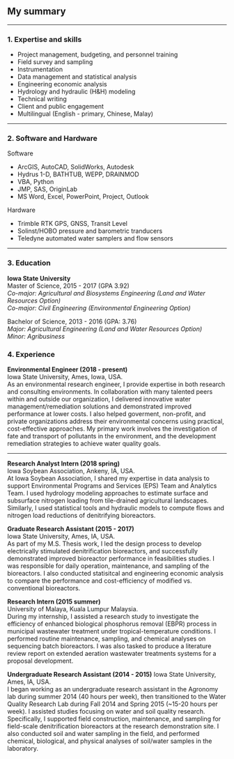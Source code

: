 ## My summary

---

### 1. Expertise and skills
- Project management, budgeting, and personnel training
- Field survey and sampling
- Instrumentation 
- Data management and statistical analysis 
- Engineering economic analysis
- Hydrology and hydraulic (H&H) modeling 
- Technical writing
- Client and public engagement
- Multilingual (English - primary, Chinese, Malay)

---

### 2. Software and Hardware
Software
- ArcGIS, AutoCAD, SolidWorks, Autodesk
- Hydrus 1-D, BATHTUB, WEPP, DRAINMOD
- VBA, Python
- JMP, SAS, OriginLab
- MS Word, Excel, PowerPoint, Project, Outlook

Hardware
- Trimble RTK GPS, GNSS, Transit Level
- Solinst/HOBO pressure and barometric tranducers
- Teledyne automated water samplers and flow sensors

---

### 3. Education
__Iowa State University__ <br>
Master of Science, 2015 - 2017 (GPA 3.92) <br>
_Co-major: Agricultural and Biosystems Engineering (Land and Water Resources Option) <br>
Co-major: Civil Engineering (Environmental Engineering Option)_ <br> 

Bachelor of Science, 2013 - 2016 (GPA: 3.76) <br>
_Major: Agricultural Engineering (Land and Water Resources Option) <br>
Minor: Agribusiness_ <br> 

### 4. Experience
__Environmental Engineer (2018 - present)__ <br>
Iowa State University, Ames, Iowa, USA. <br>
As an environmental research engineer, I provide expertise in both research and consulting environments. In collaboration with many talented peers within and outside 
our organization, I delivered innovative water management/remediation solutions and demonstrated improved performance at lower costs. I also helped goverment, non-profit, and private organizations address their environmental concerns using practical, cost-effective approaches. My primary work involves the investigation of fate and transport of pollutants in the environment, and the development remediation strategies to achieve water quality goals.

---

__Research Analyst Intern (2018 spring)__ <br>
Iowa Soybean Association, Ankeny, IA, USA. <br>
At Iowa Soybean Association, I shared my expertise in data analysis to support Environmental Programs and Services (EPS) Team and Analytics Team. I used hydrology modeling approaches to estimate surface and subsurface nitrogen loading from tile-drained agricultural landscapes. Similarly, I used statistical tools and hydraulic models to compute flows and nitrogen load reductions of denitrifying bioreactors.

__Graduate Research Assistant (2015 - 2017)__ <br>
Iowa State University, Ames, IA, USA. <br>
As part of my M.S. Thesis work, I led the design process to develop electrically stimulated denitrification bioreactors, and successfully demonstrated improved bioreactor performance in feasibilities studies. I was responsible for daily operation, maintenance, and sampling of the bioreactors. I also conducted statisitcal and engineering economic analysis to compare the performance and cost-efficiency of modified vs. conventional bioreactors.
 
__Research Intern (2015 summer)__ <br>
University of Malaya, Kuala Lumpur Malaysia. <br>
During my internship, I assisted a research study to investigate the efficiency of enhanced biological phosphorus removal (EBPR) process in municipal wastewater treatment under tropical-temperature conditions. I performed routine maintenance, sampling, and chemical analyses on sequencing batch bioreactors. I was also tasked to produce a literature review report on extended aeration wastewater treatments systems for a proposal development.

__Undergraduate Research Assistant (2014 - 2015)__
Iowa State University, Ames, IA, USA. <br>
I began working as an undergraduate research assistant in the Agronomy lab during summer 2014 (40 hours per week), then transitioned to the Water Quality Research Lab during Fall 2014 and Spring 2015 (~15-20 hours per week). I assisted studies focusing on water and soil quality research. Specifically, I supported field construction, maintenance, and sampling for field-scale denitrification bioreactors at the research demonstration site. I also conducted soil and water sampling in the field, and performed chemical, biological, and physical analyses of soil/water samples in the laboratory.

